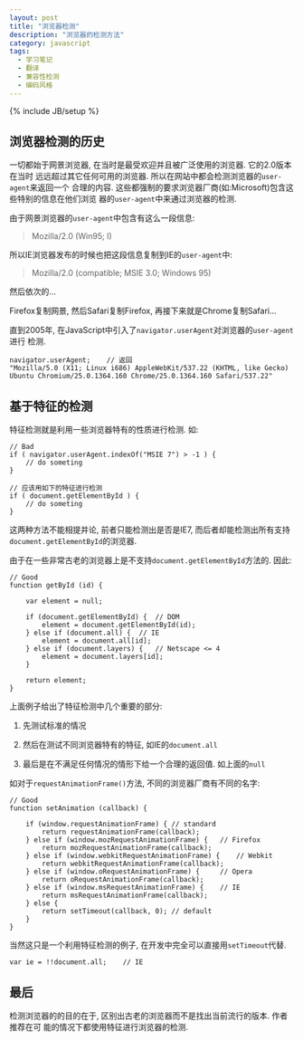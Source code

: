 ```yaml
---
layout: post
title: "浏览器检测"
description: "浏览器的检测方法"
category: javascript
tags: 
  - 学习笔记
  - 翻译
  - 兼容性检测
  - 编码风格
---
```

{% include JB/setup %}

## 浏览器检测的历史

一切都始于网景浏览器, 在当时是最受欢迎并且被广泛使用的浏览器. 它的2.0版本在当时
远远超过其它任何可用的浏览器. 所以在网站中都会检测浏览器的`user-agent`来返回一个
合理的内容. 这些都强制的要求浏览器厂商(如:Microsoft)包含这些特别的信息在他们浏览
器的`user-agent`中来通过浏览器的检测.

由于网景浏览器的`user-agent`中包含有这么一段信息:

> Mozilla/2.0 (Win95; I)

所以IE浏览器发布的时候也把这段信息复制到IE的`user-agent`中:

> Mozilla/2.0 (compatible; MSIE 3.0; Windows 95)

然后依次的...

Firefox复制网景, 然后Safari复制Firefox, 再接下来就是Chrome复制Safari...

直到2005年, 在JavaScript中引入了`navigator.userAgent`对浏览器的`user-agent`进行
检测.

    navigator.userAgent;    // 返回
    "Mozilla/5.0 (X11; Linux i686) AppleWebKit/537.22 (KHTML, like Gecko) Ubuntu Chromium/25.0.1364.160 Chrome/25.0.1364.160 Safari/537.22"

## 基于特征的检测

特征检测就是利用一些浏览器特有的性质进行检测. 如:

    // Bad
    if ( navigator.userAgent.indexOf("MSIE 7") > -1 ) {
        // do someting
    }

    // 应该用如下的特征进行检测
    if ( document.getElementById ) {
        // do someting
    }

这两种方法不能相提并论, 前者只能检测出是否是IE7, 而后者却能检测出所有支持
`document.getElementById`的浏览器.

由于在一些非常古老的浏览器上是不支持`document.getElementById`方法的. 因此:

    // Good
    function getById (id) {

        var element = null;

        if (document.getElementById) {  // DOM
            element = document.getElementById(id);
        } else if (document.all) {  // IE
            element = document.all[id];
        } else if (document.layers) {   // Netscape <= 4
            element = document.layers[id];
        }

        return element;
    }

上面例子给出了特征检测中几个重要的部分:

1. 先测试标准的情况

2. 然后在测试不同浏览器特有的特征, 如IE的`document.all`

3. 最后是在不满足任何情况的情形下给一个合理的返回值. 如上面的`null`

如对于`requestAnimationFrame()`方法, 不同的浏览器厂商有不同的名字:

    // Good
    function setAnimation (callback) {

        if (window.requestAnimationFrame) { // standard
            return requestAnimationFrame(callback);
        } else if (window.mozRequestAnimationFrame) {   // Firefox
            return mozRequestAnimationFrame(callback);
        } else if (window.webkitRequestAnimationFrame) {    // Webkit
            return webkitRequestAnimationFrame(callback);
        } else if (window.oRequestAnimationFrame) {     // Opera
            return oRequestAnimationFrame(callback);
        } else if (window.msRequestAnimationFrame) {    // IE
            return msRequestAnimationFrame(callback);
        } else {
            return setTimeout(callback, 0); // default
        }
    }

当然这只是一个利用特征检测的例子, 在开发中完全可以直接用`setTimeout`代替.

    var ie = !!document.all;    // IE

## 最后

检测浏览器的的目的在于, 区别出古老的浏览器而不是找出当前流行的版本. 作者推荐在可
能的情况下都使用特征进行浏览器的检测.

